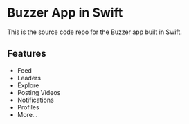 # Buzzer App in Swift

This is the source code repo for the Buzzer app built in Swift.

## Features
- Feed
- Leaders
- Explore
- Posting Videos
- Notifications
- Profiles
- More...
